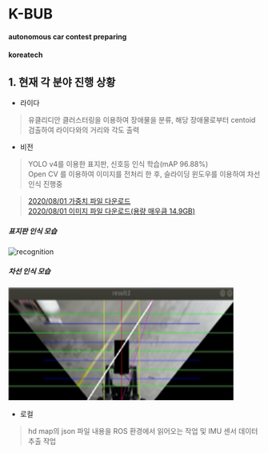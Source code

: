 # K-BUB
#### autonomous car contest preparing
#### koreatech

## 1. 현재 각 분야 진행 상황

* 라이다
> 유클리디안 클러스터링을 이용하여 장애물을 분류, 해당 장애물로부터 centoid 검출하여 라이다와의 거리와 각도 출력

* 비전
> YOLO v4를 이용한 표지판, 신호등 인식 학습(mAP 96.88%)  
> Open CV 를 이용하여 이미지를 전처리 한 후, 슬라이딩 윈도우를 이용하여 차선인식 진행중  

> [2020/08/01 가중치 파일 다운로드](https://koreatechackr-my.sharepoint.com/:u:/g/personal/jun752601_koreatech_ac_kr/EUX4ebVUXcdDituoYFIJ0_QBPDAALaskfOO81BMw7soqHw?e=yqGHH4)  
> [2020/08/01 이미지 파일 다운로드(용량 매우큼 14.9GB)](https://koreatechackr-my.sharepoint.com/:u:/g/personal/jun752601_koreatech_ac_kr/EY2g1l3JskpPjfq7mptidfEBGpwcxWpImXruilVjKeyHNQ?e=b6OPT3)

##### 표지판 인식 모습

<img src="/Vision/vision/image/recognition.jpg" width="900px" height="450px" title="vision" alt="recognition"></img><br/>

##### 차선 인식 모습
<img src="/Vision/vision/image/image01.png" width="450px" height="225px" title="vision" alt="recognition"></img><br/>

* 로컬
> hd map의 json 파일 내용을 ROS 환경에서 읽어오는 작업 및 IMU 센서 데이터 추출 작업
